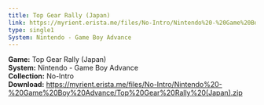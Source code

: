 ```yaml
---
title: Top Gear Rally (Japan)
link: https://myrient.erista.me/files/No-Intro/Nintendo%20-%20Game%20Boy%20Advance/Top%20Gear%20Rally%20(Japan).zip
type: single1
System: Nintendo - Game Boy Advance
---
```

<b>Game:</b> Top Gear Rally (Japan)<br>
<b>System:</b> Nintendo - Game Boy Advance<br>
<b>Collection:</b> No-Intro<br>
<b>Download:</b> https://myrient.erista.me/files/No-Intro/Nintendo%20-%20Game%20Boy%20Advance/Top%20Gear%20Rally%20(Japan).zip